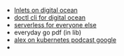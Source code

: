 - [Inlets on digital ocean](https://inlets.dev/#)
- [doctl cli for digital ocean](https://github.com/digitalocean/doctl)
- [serverless for everyone else](https://www.youtube.com/watch?v=rtC3xZwL-no)
- everyday go pdf (in lib)
- [alex on kubernetes podcast google](https://kubernetespodcast.com/episode/116-independent-open-source/)
- 